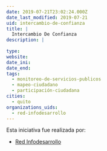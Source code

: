 ```yaml
---
date: 2019-07-21T23:02:24.000Z
date_last_modified: 2019-07-21
uid: intercambio-de-confianza
title: |
  Intercambio De Confianza
description: |
  
type: 
website: 
date_ini: 
date_end: 
tags:
  - monitoreo-de-servicios-publicos
  - mapeo-ciudadano
  - participación-ciudadana
cities: 
  - quito
organizations_uids:
  - red-infodesarrollo
---
```


Esta iniciativa fue realizada por:

- [Red Infodesarrollo](/organizaciones/red-infodesarrollo)
